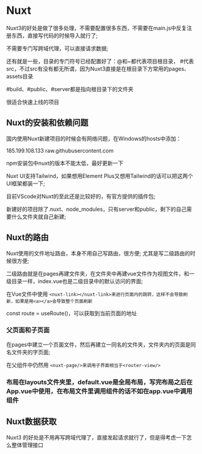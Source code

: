 # Nuxt

Nuxt3的好处是做了很多处理，不需要配置很多东西，不需要在main.js中反复注册东西，直接写代码的时候导入就行了;

不需要专门写跨域代理，可以直接请求数据;

还有就是一些，目录的专门符号已经配置好了：@和~都代表项目根目录， #代表src，不过src有没有都无所谓，因为Nuxt3直接是在根目录下方常用的pages、assets目录

#build、#public、#server都是指向根目录下的文件夹

很适合快速上线的项目

## Nuxt的安装和依赖问题

国内使用Nuxt新建项目的时候会有网络问题，在Windows的hosts中添加：

185.199.108.133 raw.githubusercontent.com

npm安装包中nuxt的版本不能太低，最好更新一下

Nuxt UI支持Tailwind，如果想用Element Plus又想用Tailwind的话可以把这两个UI框架都装一下;

目前VScode对Nuxt的至此还是比较好的，有官方提供的插件包;

新建好的项目除了.nuxt、node_modules，只有server和public，剩下的自己需要什么文件夹就自己新建;

## Nuxt的路由

Nuxt使用的文件地址路由，本身不用自己写路由，很方便; 尤其是写二级路由的时候很方便;

二级路由就是在pages再建文件夹，在文件夹中再建vue文件作为视图文件，和一级目录一样，index.vue也是二级目录中的默认访问的界面;

在Vue文件中使用  `<nuxt-link></nuxt-link>来进行页面内的跳转，这样不会导致刷新，如果是用<a></a>会导致整个页面刷新`

const route = useRoute()，可以获取到当前页面的地址

### 父页面和子页面

在pages中建立一个页面文件，然后再建立一同名的文件夹，文件夹内的页面是同名文件夹的字页面;

在父组件中仍然用 `<nuxt-page/>来调用子界面相当于<router-view/>`

### 布局在layouts文件夹里，default.vue是全局布局，写完布局之后在App.vue中使用，在布局文件里调用组件的话不如在app.vue中调用组件

## Nuxt数据获取

Nuxt3 的好处是不用再写跨域代理了，直接发起请求就行了，但是得考虑一下怎么整体管理接口
